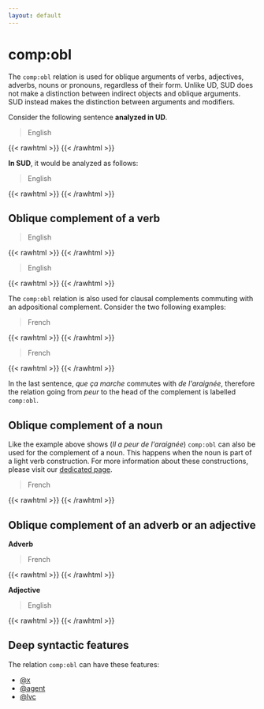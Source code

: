 ```yaml
---
layout: default
---
```


# **comp:obl**
The `comp:obl` relation is used for oblique arguments of verbs, adjectives, adverbs, nouns or pronouns, regardless of their form. Unlike UD, SUD does not make a distinction between indirect objects and oblique arguments. SUD instead makes the distinction between arguments and modifiers.

Consider the following sentence **analyzed in UD**.

> English

{{< rawhtml >}}
    <reactive-dep-tree
      interactive="true"
      shown-metas="text_en"
      shown-features="UPOS,LEMMA,FEATS.Tense,FEATS.VerbForm,FEATS.Number,FEATS.Person,MISC.Gloss"
      hidden-features="XPOS"
      conll="
      1	it	it	PRON	_	_	2	nsubj	_	_
      2	belongs	belong	VERB	_	_	0	root	_	_
      3	to	to	ADP	_	_	5	case	_	_
      4	a	a	DET	_	_	5	det	_	_
      5	past	past	NOUN	_	_	2	obl	_	_
      "
    ></reactive-dep-tree>
{{< /rawhtml >}}


**In SUD**, it would be analyzed as follows:

> English

{{< rawhtml >}}
    <reactive-dep-tree
      interactive="true"
      shown-metas="text_en"
      shown-features="UPOS,LEMMA,FEATS.Tense,FEATS.VerbForm,FEATS.Number,FEATS.Person,MISC.Gloss"
      hidden-features="XPOS"
      conll="
      1	it	it	PROPN	_	_	2	subj	_	_
      2	belongs	belong	VERB	_	_	0	root	_	_
      3	to	to	ADP	_	_	2	comp:obl	_	_
      4	a	a	DET	_	_	5	det	_	_
      5	past	past	NOUN	_	_	3	comp:obj	_	_
      "
    ></reactive-dep-tree>
{{< /rawhtml >}}


## Oblique complement of a verb

> English

{{< rawhtml >}}
    <reactive-dep-tree
      interactive="true"
      shown-metas="text_en"
      shown-features="UPOS,LEMMA,FEATS.Tense,FEATS.VerbForm,FEATS.Number,FEATS.Person,MISC.Gloss"
      hidden-features="XPOS"
      conll="
      1	coming	come	VERB	_	_	0	root	_	_
      2	into	into	ADP	_	_	1	comp:obl	_	_
      3	the	the	DET	_	_	4	det	_	_
      4	area	area	NOUN	_	_	2	comp:obj	_	_
      5	to	to	PART	_	_	1	comp:obl	_	_
      6	see	see	VERB	_	_	5	comp:obj	_	_
      7	concerts	concert	NOUN	_	_	6	comp:obj	_	_
      "
    ></reactive-dep-tree>
{{< /rawhtml >}}


> English

{{< rawhtml >}}
    <reactive-dep-tree
      interactive="true"
      shown-metas="text_en"
      shown-features="UPOS,LEMMA,FEATS.Tense,FEATS.VerbForm,FEATS.Number,FEATS.Person,MISC.Gloss"
      hidden-features="XPOS"
      conll="
      1	He	he	PRON	PRP	Case=Nom|Gender=Masc|Number=Sing|Person=3|PronType=Prs	2	subj	_	Entity=(person-8)
      2	gives	give	VERB	VBZ	Mood=Ind|Number=Sing|Person=3|Tense=Pres|VerbForm=Fin	0	root	_	_
      3	you	you	PRON	PRP	Case=Acc|Person=2|PronType=Prs	2	comp:obl	_	Entity=(person-2)
      4	a	a	DET	DT	Definite=Ind|PronType=Art	6	det	_	Entity=(abstract-96
      5	hooded	hooded	ADJ	JJ	Degree=Pos	6	mod	_	_
      6	look	look	NOUN	NN	Number=Sing	2	comp:obj	_	Entity=abstract-96)|SpaceAfter=No
      7	.	.	PUNCT	.	_	2	punct	_	_
      "
    ></reactive-dep-tree>
{{< /rawhtml >}}


The `comp:obl` relation is also used for clausal complements commuting with an adpositional complement.
Consider the two following examples:

> French

{{< rawhtml >}}
    <reactive-dep-tree
      interactive="true"
      shown-metas="text_en"
      shown-features="UPOS,LEMMA,FEATS.Tense,FEATS.VerbForm,FEATS.Number,FEATS.Person,MISC.Gloss"
      hidden-features="XPOS"
      conll="
      # text_en = He's afraid of the spider
      1	il	il	PRON	_	Gender=Masc|Number=Sing|Person=3|PronType=Prs	2	subj	_	Gloss=he
      2	a	avoir	VERB	_	Mood=Ind|Number=Sing|Person=3|Tense=Pres|VerbForm=Fin	0	root	_	Gloss=have
      3	peur	peur	NOUN	_	Gender=Fem|Number=Sing	2	comp:obj@lvc	_	Gloss=fear
      4	de	de	ADP	_	_	3	comp:obl	_	Gloss=of
      5	l'	le	DET	_	Definite=Def|Number=Sing|Person=3|PronType=Art	6	det	_	Gloss=the
      6	araignée	araignée	PROPN	_	_	4	comp:obj	_	Gloss=spider
      "
    ></reactive-dep-tree>
{{< /rawhtml >}}


> French

{{< rawhtml >}}
    <reactive-dep-tree
      interactive="true"
      shown-metas="text_en"
      shown-features="UPOS,LEMMA,FEATS.Tense,FEATS.VerbForm,FEATS.Number,FEATS.Person,MISC.Gloss"
      hidden-features="XPOS"
      conll="
      # text_fr = j'ai peur que ça marche
      # text_en = I'm afraid that it works
      1	j'	je	PRON	_	_	2	subj	_	Gloss=I
      2	ai	avoir	VERB	_	_	0	root	_	Gloss=have
      3	peur	peur	NOUN	_	_	2	comp:obj@lvc	_	Gloss=fear
      4	que	que	SCONJ	_	_	3	comp:obl	_	Gloss=that
      5	ça	ça	PRON	_	_	6	subj	_	Gloss=this
      6	marche	marcher	VERB	_	_	4	comp:obj	_	Gloss=works
      "
    ></reactive-dep-tree>
{{< /rawhtml >}}


In the last sentence, *que ça marche* commutes with *de l'araignée*, therefore the relation going from *peur* to the head of the complement is labelled `comp:obl`.

## Oblique complement of a noun

Like the example above shows (*Il a peur de l'araignée*) `comp:obl` can also be used for the complement of a noun. This happens when the noun is part of a light verb construction. For more information about these constructions, please visit our [dedicated page](../../particular_phenomena/lvc).

> French

{{< rawhtml >}}
    <reactive-dep-tree
      interactive="true"
      shown-metas="text_en"
      shown-features="UPOS,LEMMA,FEATS.Tense,FEATS.VerbForm,FEATS.Number,FEATS.Person,MISC.Gloss"
      hidden-features="XPOS"
      conll="
      # text_en = China is facing serious problems
      # text = la Chine fait face à de sérieux problèmes
      1	la	le	DET	_	Definite=Def|Gender=Fem|Number=Sing|Person=3|PronType=Art	2	det	_	Gloss=the
      2	Chine	Chine	PROPN	_	_	3	subj	_	Gloss=China
      3	fait	faire	VERB	_	Mood=Ind|Number=Sing|Person=3|Tense=Pres|VerbForm=Fin	0	root	_	Gloss=does
      4	face	face	NOUN	_	Gender=Fem|Number=Sing	3	comp:obj@lvc	_	Gloss=face
      5	à	à	ADP	_	_	4	comp:obl	_	Gloss=to
      6	de	un	DET	_	Definite=Ind|Number=Plur|Person=3|PronType=Art	8	det	_	Gloss=of
      7	sérieux	sérieux	ADJ	_	Gender=Masc|Number=Plur	8	mod	_	Gloss=serious
      8	problèmes	problème	NOUN	_	Gender=Masc|Number=Plur	5	comp:obj	_	Gloss=problems
      "
    ></reactive-dep-tree>
{{< /rawhtml >}}



## Oblique complement of an adverb or an adjective
**Adverb**

> French

{{< rawhtml >}}
    <reactive-dep-tree
      interactive="true"
      shown-metas="text_en"
      shown-features="UPOS,LEMMA,FEATS.Tense,FEATS.VerbForm,FEATS.Number,FEATS.Person,MISC.Gloss"
      hidden-features="XPOS"
      conll="
      # text_fr = beaucoup de bâtiments modernes
      # text_en = many modern buildings
      1	beaucoup	beaucoup	ADV	_	_	0	root	_	Gloss=many
      2	de	de	ADP	_	_	1	comp:obl	_	Gloss=of
      3	bâtiments	bâtiment	NOUN	_	_	2	comp:obj	_	Gloss=buildings
      4	modernes	moderne	ADJ	_	_	3	mod	_	Gloss=modern
      "
    ></reactive-dep-tree>
{{< /rawhtml >}}


**Adjective**

> English

{{< rawhtml >}}
    <reactive-dep-tree
      interactive="true"
      shown-metas="text_en"
      shown-features="UPOS,LEMMA,FEATS.Tense,FEATS.VerbForm,FEATS.Number,FEATS.Person,MISC.Gloss"
      hidden-features="XPOS"
      conll="
      # text = I'm sure you do
      1	I	I	PRON	PRP	Case=Nom|Number=Sing|Person=1|PronType=Prs	2	subj	_	_
      2	'm	be	AUX	VBP	Mood=Ind|Tense=Pres|VerbForm=Fin	0	root	_	_
      3	sure	sure	ADJ	JJ	Degree=Pos	2	comp:pred	_	_
      4	you	you	PRON	PRP	Case=Nom|Person=2|PronType=Prs	5	subj	_	_
      5	do	do	VERB	VBP	Mood=Ind|Tense=Pres|VerbForm=Fin	3	comp:obl	_	_
      "
    ></reactive-dep-tree>
{{< /rawhtml >}}


## Deep syntactic features
The relation `comp:obl` can have these features:
* [@x](../../deep_features/x)
* [@agent](../../deep_features/agent)
* [@lvc](../../deep_features/lvc)
